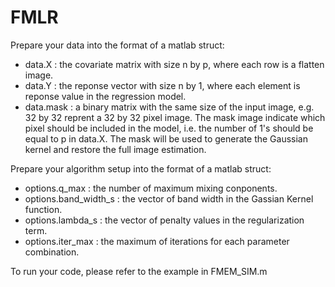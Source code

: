 # FMLR
Prepare your data into the format of a matlab struct:
- data.X : the covariate matrix with size n by p, where each row is a flatten image.
- data.Y : the reponse vector with size n by 1, where each element is reponse value in the regression model.
- data.mask : a binary matrix with the same size of the input image, e.g. 32 by 32 reprent a 32 by 32 pixel image. The mask image indicate which pixel should be included in the model, i.e. the number of 1's should be equal to p in data.X. The mask will be used to generate the Gaussian kernel and restore the full image estimation.

Prepare your algorithm setup into the format of a matlab struct:
- options.q_max : the number of maximum mixing conponents.
- options.band_width_s : the vector of band width in the Gassian Kernel function.
- options.lambda_s : the vector of penalty values in the regularization term.
- options.iter_max : the maximum of iterations for each parameter combination.

To run your code, please refer to the example in FMEM_SIM.m
